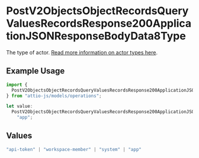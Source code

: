 # PostV2ObjectsObjectRecordsQueryValuesRecordsResponse200ApplicationJSONResponseBodyData8Type

The type of actor. [Read more information on actor types here](/docs/actors).

## Example Usage

```typescript
import {
  PostV2ObjectsObjectRecordsQueryValuesRecordsResponse200ApplicationJSONResponseBodyData8Type,
} from "attio-js/models/operations";

let value:
  PostV2ObjectsObjectRecordsQueryValuesRecordsResponse200ApplicationJSONResponseBodyData8Type =
    "app";
```

## Values

```typescript
"api-token" | "workspace-member" | "system" | "app"
```